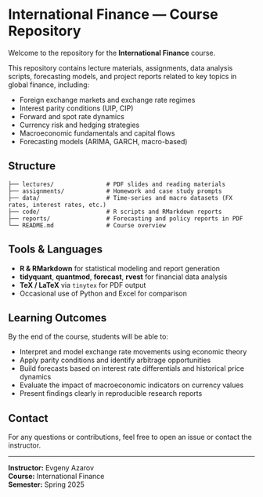 # International Finance — Course Repository

Welcome to the repository for the **International Finance** course.

This repository contains lecture materials, assignments, data analysis scripts, forecasting models, and project reports related to key topics in global finance, including:

- Foreign exchange markets and exchange rate regimes  
- Interest parity conditions (UIP, CIP)  
- Forward and spot rate dynamics  
- Currency risk and hedging strategies  
- Macroeconomic fundamentals and capital flows  
- Forecasting models (ARIMA, GARCH, macro-based)  

## Structure

```
├── lectures/               # PDF slides and reading materials
├── assignments/            # Homework and case study prompts
├── data/                   # Time-series and macro datasets (FX rates, interest rates, etc.)
├── code/                   # R scripts and RMarkdown reports
├── reports/                # Forecasting and policy reports in PDF
└── README.md               # Course overview
```

## Tools & Languages

- **R & RMarkdown** for statistical modeling and report generation  
- **tidyquant**, **quantmod**, **forecast**, **rvest** for financial data analysis  
- **TeX / LaTeX** via `tinytex` for PDF output  
- Occasional use of Python and Excel for comparison  

## Learning Outcomes

By the end of the course, students will be able to:

- Interpret and model exchange rate movements using economic theory  
- Apply parity conditions and identify arbitrage opportunities  
- Build forecasts based on interest rate differentials and historical price dynamics  
- Evaluate the impact of macroeconomic indicators on currency values  
- Present findings clearly in reproducible research reports

## Contact

For any questions or contributions, feel free to open an issue or contact the instructor.

---
**Instructor:** Evgeny Azarov  
**Course:** International Finance  
**Semester:** Spring 2025

